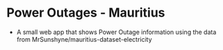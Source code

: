 # Power Outages - Mauritius

- A small web app that shows Power Outage information using the data from MrSunshyne/mauritius-dataset-electricity
